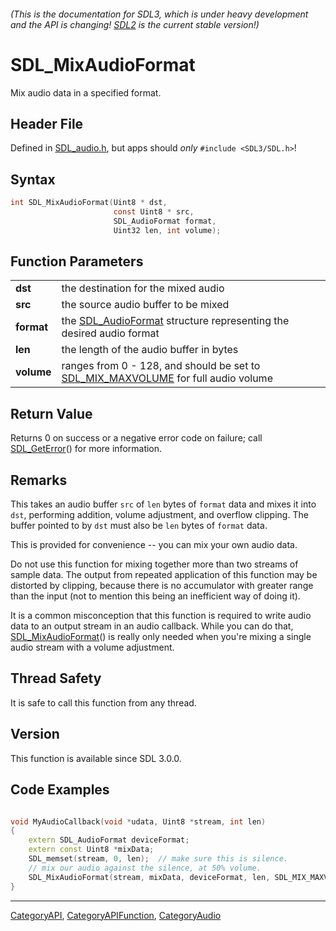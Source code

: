 ###### (This is the documentation for SDL3, which is under heavy development and the API is changing! [SDL2](https://wiki.libsdl.org/SDL2/) is the current stable version!)
# SDL_MixAudioFormat

Mix audio data in a specified format.

## Header File

Defined in [SDL_audio.h](https://github.com/libsdl-org/SDL/blob/main/include/SDL3/SDL_audio.h), but apps should _only_ `#include <SDL3/SDL.h>`!

## Syntax

```c
int SDL_MixAudioFormat(Uint8 * dst,
                       const Uint8 * src,
                       SDL_AudioFormat format,
                       Uint32 len, int volume);

```

## Function Parameters

|                |                                                                                                        |
| -------------- | ------------------------------------------------------------------------------------------------------ |
| **dst**        | the destination for the mixed audio                                                                    |
| **src**        | the source audio buffer to be mixed                                                                    |
| **format**     | the [SDL_AudioFormat](SDL_AudioFormat) structure representing the desired audio format                 |
| **len**        | the length of the audio buffer in bytes                                                                |
| **volume**     | ranges from 0 - 128, and should be set to [SDL_MIX_MAXVOLUME](SDL_MIX_MAXVOLUME) for full audio volume |

## Return Value

Returns 0 on success or a negative error code on failure; call
[SDL_GetError](SDL_GetError)() for more information.

## Remarks

This takes an audio buffer `src` of `len` bytes of `format` data and mixes
it into `dst`, performing addition, volume adjustment, and overflow
clipping. The buffer pointed to by `dst` must also be `len` bytes of
`format` data.

This is provided for convenience -- you can mix your own audio data.

Do not use this function for mixing together more than two streams of
sample data. The output from repeated application of this function may be
distorted by clipping, because there is no accumulator with greater range
than the input (not to mention this being an inefficient way of doing it).

It is a common misconception that this function is required to write audio
data to an output stream in an audio callback. While you can do that,
[SDL_MixAudioFormat](SDL_MixAudioFormat)() is really only needed when
you're mixing a single audio stream with a volume adjustment.

## Thread Safety

It is safe to call this function from any thread.

## Version

This function is available since SDL 3.0.0.

## Code Examples

```c++

void MyAudioCallback(void *udata, Uint8 *stream, int len)
{
    extern SDL_AudioFormat deviceFormat;
    extern const Uint8 *mixData;
    SDL_memset(stream, 0, len);  // make sure this is silence.
    // mix our audio against the silence, at 50% volume.
    SDL_MixAudioFormat(stream, mixData, deviceFormat, len, SDL_MIX_MAXVOLUME / 2);
}
```

----
[CategoryAPI](CategoryAPI), [CategoryAPIFunction](CategoryAPIFunction), [CategoryAudio](CategoryAudio)


